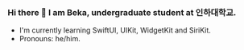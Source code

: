 ### Hi there 👋 I am Beka, undergraduate student at 인하대학교.
- I'm currently learning SwiftUI, UIKit, WidgetKit and SiriKit.
- Pronouns: he/him.

<!--
**bekadeveloperx/bekadeveloperx** is a ✨ _special_ ✨ repository because its `README.md` (this file) appears on your GitHub profile.

Here are some ideas to get you started:

- 🌱 I’m currently learning ...
- 😄 Pronouns: ...
- ⚡ Fun fact: ...
-->
